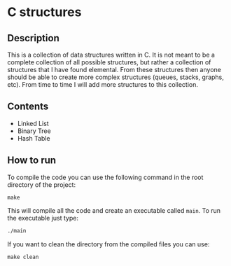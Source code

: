 # C structures

## Description
This is a collection of data structures written in C.
It is not meant to be a complete collection of all possible structures, but rather a collection of structures that I have found elemental. From these structures then anyone should be able to create more complex structures (queues, stacks, graphs, etc).
From time to time I will add more structures to this collection.

## Contents
* Linked List
* Binary Tree
* Hash Table

## How to run
To compile the code you can use the following command in the root directory of the project:
```
make
```
This will compile all the code and create an executable called `main`. To run the executable just type:
```bash
./main
```

If you want to clean the directory from the compiled files you can use:
```
make clean
```